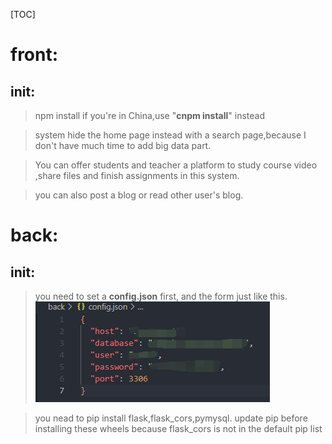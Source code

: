 [TOC]
# front:
## init:

>npm install
if you're in China,use "**cnpm install**" instead


>system hide the home page instead with a search page,because I don't have much time to add big data part.

>You can offer students and teacher a platform to study course video ,share files and finish assignments in this system.

>you can also post a blog or read other user's blog.


# back:
## init:
>you need to set a **config.json** first, and the form just like this.<br>
![alt config.json格式展示](./introimage/back_config_json_formdata.png)

>you nead to pip install flask,flask_cors,pymysql.
update pip before installing these wheels
because flask_cors is not in the default pip list

